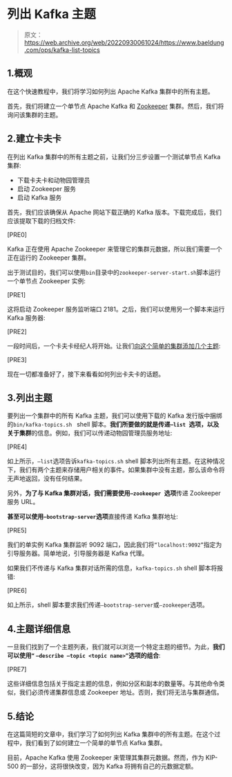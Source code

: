 # 列出 Kafka 主题

> 原文：<https://web.archive.org/web/20220930061024/https://www.baeldung.com/ops/kafka-list-topics>

## 1.概观

在这个快速教程中，我们将学习如何列出 Apache Kafka 集群中的所有主题。

首先，我们将建立一个单节点 Apache Kafka 和 [Zookeeper](/web/20221109150434/https://www.baeldung.com/java-zookeeper) 集群。然后，我们将询问该集群的主题。

## 2.建立卡夫卡

在列出 Kafka 集群中的所有主题之前，让我们分三步设置一个测试单节点 Kafka 集群:

*   下载卡夫卡和动物园管理员
*   启动 Zookeeper 服务
*   启动 Kafka 服务

首先，我们应该确保从 Apache 网站下载正确的 Kafka 版本。下载完成后，我们应该提取下载的归档文件:

[PRE0]

Kafka 正在使用 Apache Zookeeper 来管理它的集群元数据，所以我们需要一个正在运行的 Zookeeper 集群。

出于测试目的，我们可以使用`bin`目录中的`zookeeper-server-start.sh`脚本运行一个单节点 Zookeeper 实例:

[PRE1]

这将启动 Zookeeper 服务监听端口 2181。之后，我们可以使用另一个脚本来运行 Kafka 服务器:

[PRE2]

一段时间后，一个卡夫卡经纪人将开始。让我们[向这个简单的集群添加几个主题](https://web.archive.org/web/20221109150434/https://kafka.apache.org/documentation/#basic_ops_add_topic):

[PRE3]

现在一切都准备好了，接下来看看如何列出卡夫卡的话题。

## 3.列出主题

要列出一个集群中的所有 Kafka 主题，我们可以使用下载的 Kafka 发行版中捆绑的`bin/kafka-topics.sh ` shell 脚本。**我们所要做的就是传递`–list `选项，以及关于集群**的信息。例如，我们可以传递动物园管理员服务地址:

[PRE4]

如上所示，`–list`选项告诉`kafka-topics.sh` shell 脚本列出所有主题。在这种情况下，我们有两个主题来存储用户相关的事件。如果集群中没有主题，那么该命令将无声地返回，没有任何结果。

另外，**为了与 Kafka 集群对话，我们需要使用`–zookeeper `选项**传递 Zookeeper 服务 URL。

**甚至可以使用`–bootstrap-server`选项**直接传递 Kafka 集群地址:

[PRE5]

我们的单实例 Kafka 集群监听 9092 端口，因此我们将`“localhost:9092”`指定为引导服务器。简单地说，引导服务器是 Kafka 代理。

如果我们不传递与 Kafka 集群对话所需的信息，`kafka-topics.sh` shell 脚本将报错:

[PRE6]

如上所示，shell 脚本要求我们传递`–bootstrap-server`或`–zookeeper`选项。

## 4.主题详细信息

一旦我们找到了一个主题列表，我们就可以浏览一个特定主题的细节。为此，**我们可以使用`“` `–describe –topic <topic name>”`选项的组合**:

[PRE7]

这些详细信息包括关于指定主题的信息，例如分区和副本的数量等。与其他命令类似，我们必须传递集群信息或 Zookeeper 地址。否则，我们将无法与集群通信。

## 5.结论

在这篇简短的文章中，我们学习了如何列出 Kafka 集群中的所有主题。在这个过程中，我们看到了如何建立一个简单的单节点 Kafka 集群。

目前，Apache Kafka 使用 Zookeeper 来管理其集群元数据。然而，作为 KIP-500 的一部分，这将很快改变，因为 Kafka 将拥有自己的元数据定额。